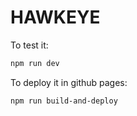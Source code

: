 # HAWKEYE

To test it:

```bash
npm run dev
```

To deploy it in github pages:

```bash
npm run build-and-deploy
```

